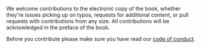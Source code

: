 We welcome contributions to the electronic copy of the book, whether they're issues picking up on typos, requests for additional content, or pull requests with contributions from any size. All contributions will be acknowledged in the preface of the book.

Before you contribute please make sure you have read our [code of conduct](https://github.com/mlsa-book/MLSA/blob/main/.github/CODE_OF_CONDUCT.md).

